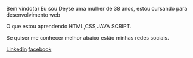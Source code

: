  Bem vindo(a)
 Eu sou Deyse uma mulher de 38 anos, estou cursando para desenvolvimento web 
 
 O que estou aprendendo HTML,CSS,JAVA SCRIPT.
 
Se quiser me conhecer melhor abaixo estão minhas redes sociais.
 
 

 
 <a href="https://www.linkedin.com/in/deyse-bonisegnia-995486171/">Linkedin</a>
            <a href="https://www.facebook.com/profile.php?id=100015808627881">facebook</a>
             
            
          

                 
 

